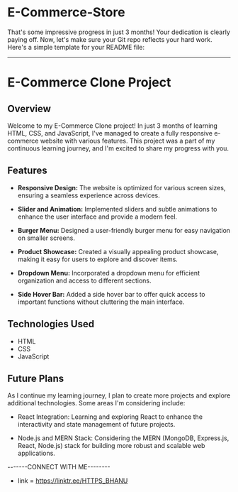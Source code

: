 # E-Commerce-Store
That's some impressive progress in just 3 months! Your dedication is clearly paying off. Now, let's make sure your Git repo reflects your hard work. Here's a simple template for your README file:

---

# E-Commerce Clone Project

## Overview

Welcome to my E-Commerce Clone project! In just 3 months of learning HTML, CSS, and JavaScript, I've managed to create a fully responsive e-commerce website with various features. This project was a part of my continuous learning journey, and I'm excited to share my progress with you.

## Features

- **Responsive Design:** The website is optimized for various screen sizes, ensuring a seamless experience across devices.
  
- **Slider and Animation:** Implemented sliders and subtle animations to enhance the user interface and provide a modern feel.

- **Burger Menu:** Designed a user-friendly burger menu for easy navigation on smaller screens.

- **Product Showcase:** Created a visually appealing product showcase, making it easy for users to explore and discover items.

- **Dropdown Menu:** Incorporated a dropdown menu for efficient organization and access to different sections.

- **Side Hover Bar:** Added a side hover bar to offer quick access to important functions without cluttering the main interface.

## Technologies Used

- HTML
- CSS
- JavaScript

## Future Plans

As I continue my learning journey, I plan to create more projects and explore additional technologies. Some areas I'm considering include:

- React Integration: Learning and exploring React to enhance the interactivity and state management of future projects.

- Node.js and MERN Stack: Considering the MERN (MongoDB, Express.js, React, Node.js) stack for building more robust and scalable web applications.

-------CONNECT WITH ME--------
- link = https://linktr.ee/HTTPS_BHANU
